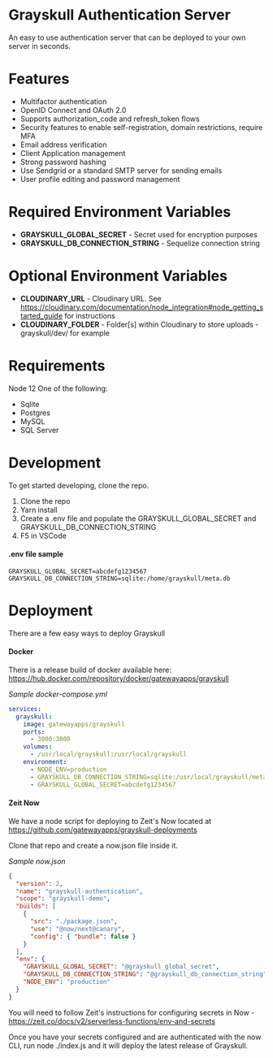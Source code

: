 # Grayskull Authentication Server

An easy to use authentication server that can be deployed to your own server in seconds.

# Features

- Multifactor authentication
- OpenID Connect and OAuth 2.0
- Supports authorization_code and refresh_token flows
- Security features to enable self-registration, domain restrictions, require MFA
- Email address verification
- Client Application management
- Strong password hashing
- Use Sendgrid or a standard SMTP server for sending emails
- User profile editing and password management

# Required Environment Variables

- **GRAYSKULL_GLOBAL_SECRET** - Secret used for encryption purposes
- **GRAYSKULL_DB_CONNECTION_STRING** - Sequelize connection string

# Optional Environment Variables

- **CLOUDINARY_URL** - Cloudinary URL. See https://cloudinary.com/documentation/node_integration#node_getting_started_guide for instructions
- **CLOUDINARY_FOLDER** - Folder[s] within Cloudinary to store uploads - grayskull/dev/ for example

# Requirements

Node 12
One of the following:

- Sqlite
- Postgres
- MySQL
- SQL Server

# Development

To get started developing, clone the repo.

1. Clone the repo
2. Yarn install
3. Create a .env file and populate the GRAYSKULL_GLOBAL_SECRET and GRAYSKULL_DB_CONNECTION_STRING
4. F5 in VSCode

#### .env file sample

```
GRAYSKULL_GLOBAL_SECRET=abcdefg1234567
GRAYSKULL_DB_CONNECTION_STRING=sqlite:/home/grayskull/meta.db
```

# Deployment

There are a few easy ways to deploy Grayskull

#### Docker

There is a release build of docker available here: https://hub.docker.com/repository/docker/gatewayapps/grayskull

_Sample docker-compose.yml_

```yaml
services:
  grayskull:
    image: gatewayapps/grayskull
    ports:
      - 3000:3000
    volumes:
      - /usr/local/grayskull:/usr/local/grayskull
    environment:
      - NODE_ENV=production
      - GRAYSKULL_DB_CONNECTION_STRING=sqlite:/usr/local/grayskull/meta.db
      - GRAYSKULL_GLOBAL_SECRET=abcdefg1234567
```

#### Zeit Now

We have a node script for deploying to Zeit's Now located at https://github.com/gatewayapps/grayskull-deployments

Clone that repo and create a now.json file inside it.

_Sample now.json_

```json
{
  "version": 2,
  "name": "grayskull-authentication",
  "scope": "grayskull-demo",
  "builds": [
    {
      "src": "./package.json",
      "use": "@now/next@canary",
      "config": { "bundle": false }
    }
  ],
  "env": {
    "GRAYSKULL_GLOBAL_SECRET": "@grayskull_global_secret",
    "GRAYSKULL_DB_CONNECTION_STRING": "@grayskull_db_connection_string",
    "NODE_ENV": "production"
  }
}
```

You will need to follow Zeit's instructions for configuring secrets in Now - https://zeit.co/docs/v2/serverless-functions/env-and-secrets

Once you have your secrets configured and are authenticated with the now CLI, run node ./index.js and it will deploy the latest release of Grayskull.
